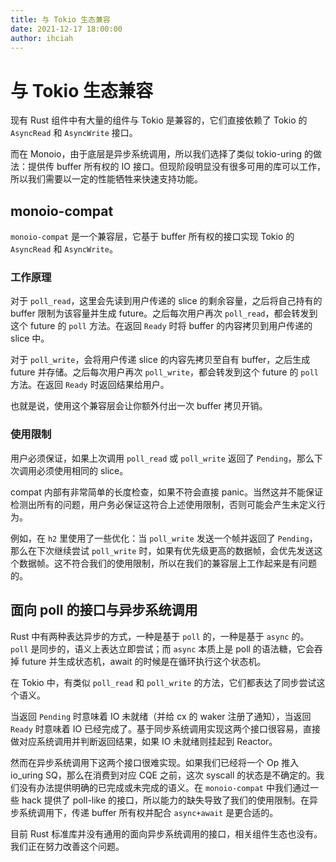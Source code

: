 ```yaml
---
title: 与 Tokio 生态兼容
date: 2021-12-17 18:00:00
author: ihciah
---
```


# 与 Tokio 生态兼容
现有 Rust 组件中有大量的组件与 Tokio 是兼容的，它们直接依赖了 Tokio 的 `AsyncRead` 和 `AsyncWrite` 接口。

而在 Monoio，由于底层是异步系统调用，所以我们选择了类似 tokio-uring 的做法：提供传 buffer 所有权的 IO 接口。但现阶段明显没有很多可用的库可以工作，所以我们需要以一定的性能牺牲来快速支持功能。

## monoio-compat
`monoio-compat` 是一个兼容层，它基于 buffer 所有权的接口实现 Tokio 的 `AsyncRead` 和 `AsyncWrite`。

### 工作原理
对于 `poll_read`，这里会先读到用户传递的 slice 的剩余容量，之后将自己持有的 buffer 限制为该容量并生成 future。之后每次用户再次 `poll_read`，都会转发到这个 future 的 `poll` 方法。在返回 `Ready` 时将 buffer 的内容拷贝到用户传递的 slice 中。

对于 `poll_write`，会将用户传递 slice 的内容先拷贝至自有 buffer，之后生成 future 并存储。之后每次用户再次 `poll_write`，都会转发到这个 future 的 `poll` 方法。在返回 `Ready` 时返回结果给用户。

也就是说，使用这个兼容层会让你额外付出一次 buffer 拷贝开销。

### 使用限制
用户必须保证，如果上次调用 `poll_read` 或 `poll_write` 返回了 `Pending`，那么下次调用必须使用相同的 slice。

compat 内部有非常简单的长度检查，如果不符会直接 panic。当然这并不能保证检测出所有的问题，用户务必保证这符合上述使用限制，否则可能会产生未定义行为。

例如，在 `h2` 里使用了一些优化：当 `poll_write` 发送一个帧并返回了 `Pending`，那么在下次继续尝试 `poll_write` 时，如果有优先级更高的数据帧，会优先发送这个数据帧。这不符合我们的使用限制，所以在我们的兼容层上工作起来是有问题的。

## 面向 poll 的接口与异步系统调用
Rust 中有两种表达异步的方式，一种是基于 `poll` 的，一种是基于 `async` 的。`poll` 是同步的，语义上表达立即尝试；而 `async` 本质上是 poll 的语法糖，它会吞掉 future 并生成状态机，await 的时候是在循环执行这个状态机。

在 Tokio 中，有类似 `poll_read` 和 `poll_write` 的方法，它们都表达了同步尝试这个语义。

当返回 `Pending` 时意味着 IO 未就绪（并给 cx 的 waker 注册了通知），当返回 `Ready` 时意味着 IO 已经完成了。基于同步系统调用实现这两个接口很容易，直接做对应系统调用并判断返回结果，如果 IO 未就绪则挂起到 Reactor。

然而在异步系统调用下这两个接口很难实现。如果我们已经将一个 Op 推入 io_uring SQ，那么在消费到对应 CQE 之前，这次 syscall 的状态是不确定的。我们没有办法提供明确的已完成或未完成的语义。在 `monoio-compat` 中我们通过一些 hack 提供了 poll-like 的接口，所以能力的缺失导致了我们的使用限制。在异步系统调用下，传递 buffer 所有权并配合 `async+await` 是更合适的。

目前 Rust 标准库并没有通用的面向异步系统调用的接口，相关组件生态也没有。我们正在努力改善这个问题。